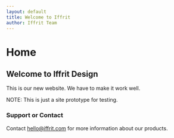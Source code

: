 ```yaml
---
layout: default
title: Welcome to Iffrit
author: Iffrit Team
---
```


# Home

## Welcome to Iffrit Design

This is our new website. We have to make it work well.

NOTE: This is just a site prototype for testing.

### Support or Contact

Contact hello@iffrit.com for more information about our products.
